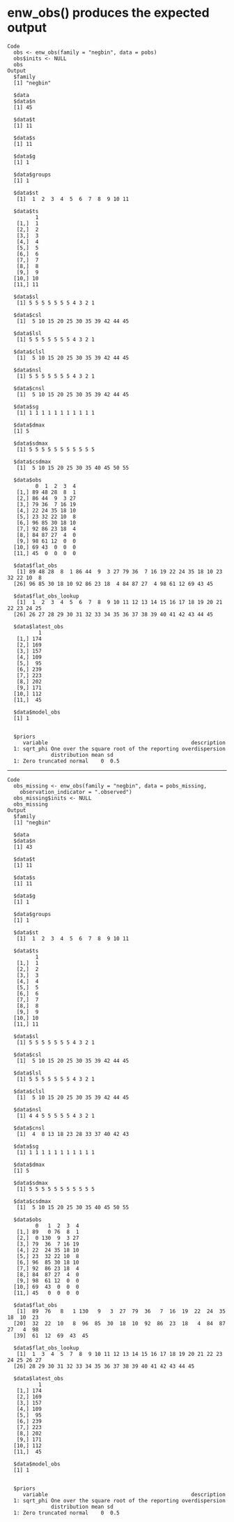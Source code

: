 # enw_obs() produces the expected output

    Code
      obs <- enw_obs(family = "negbin", data = pobs)
      obs$inits <- NULL
      obs
    Output
      $family
      [1] "negbin"
      
      $data
      $data$n
      [1] 45
      
      $data$t
      [1] 11
      
      $data$s
      [1] 11
      
      $data$g
      [1] 1
      
      $data$groups
      [1] 1
      
      $data$st
       [1]  1  2  3  4  5  6  7  8  9 10 11
      
      $data$ts
             1
       [1,]  1
       [2,]  2
       [3,]  3
       [4,]  4
       [5,]  5
       [6,]  6
       [7,]  7
       [8,]  8
       [9,]  9
      [10,] 10
      [11,] 11
      
      $data$sl
       [1] 5 5 5 5 5 5 5 4 3 2 1
      
      $data$csl
       [1]  5 10 15 20 25 30 35 39 42 44 45
      
      $data$lsl
       [1] 5 5 5 5 5 5 5 4 3 2 1
      
      $data$clsl
       [1]  5 10 15 20 25 30 35 39 42 44 45
      
      $data$nsl
       [1] 5 5 5 5 5 5 5 4 3 2 1
      
      $data$cnsl
       [1]  5 10 15 20 25 30 35 39 42 44 45
      
      $data$sg
       [1] 1 1 1 1 1 1 1 1 1 1 1
      
      $data$dmax
      [1] 5
      
      $data$sdmax
       [1] 5 5 5 5 5 5 5 5 5 5 5
      
      $data$csdmax
       [1]  5 10 15 20 25 30 35 40 45 50 55
      
      $data$obs
             0  1  2  3  4
       [1,] 89 48 28  8  1
       [2,] 86 44  9  3 27
       [3,] 79 36  7 16 19
       [4,] 22 24 35 18 10
       [5,] 23 32 22 10  8
       [6,] 96 85 30 18 10
       [7,] 92 86 23 18  4
       [8,] 84 87 27  4  0
       [9,] 98 61 12  0  0
      [10,] 69 43  0  0  0
      [11,] 45  0  0  0  0
      
      $data$flat_obs
       [1] 89 48 28  8  1 86 44  9  3 27 79 36  7 16 19 22 24 35 18 10 23 32 22 10  8
      [26] 96 85 30 18 10 92 86 23 18  4 84 87 27  4 98 61 12 69 43 45
      
      $data$flat_obs_lookup
       [1]  1  2  3  4  5  6  7  8  9 10 11 12 13 14 15 16 17 18 19 20 21 22 23 24 25
      [26] 26 27 28 29 30 31 32 33 34 35 36 37 38 39 40 41 42 43 44 45
      
      $data$latest_obs
              1
       [1,] 174
       [2,] 169
       [3,] 157
       [4,] 109
       [5,]  95
       [6,] 239
       [7,] 223
       [8,] 202
       [9,] 171
      [10,] 112
      [11,]  45
      
      $data$model_obs
      [1] 1
      
      
      $priors
         variable                                              description
      1: sqrt_phi One over the square root of the reporting overdispersion
                  distribution mean sd
      1: Zero truncated normal    0  0.5
      

---

    Code
      obs_missing <- enw_obs(family = "negbin", data = pobs_missing,
        observation_indicator = ".observed")
      obs_missing$inits <- NULL
      obs_missing
    Output
      $family
      [1] "negbin"
      
      $data
      $data$n
      [1] 43
      
      $data$t
      [1] 11
      
      $data$s
      [1] 11
      
      $data$g
      [1] 1
      
      $data$groups
      [1] 1
      
      $data$st
       [1]  1  2  3  4  5  6  7  8  9 10 11
      
      $data$ts
             1
       [1,]  1
       [2,]  2
       [3,]  3
       [4,]  4
       [5,]  5
       [6,]  6
       [7,]  7
       [8,]  8
       [9,]  9
      [10,] 10
      [11,] 11
      
      $data$sl
       [1] 5 5 5 5 5 5 5 4 3 2 1
      
      $data$csl
       [1]  5 10 15 20 25 30 35 39 42 44 45
      
      $data$lsl
       [1] 5 5 5 5 5 5 5 4 3 2 1
      
      $data$clsl
       [1]  5 10 15 20 25 30 35 39 42 44 45
      
      $data$nsl
       [1] 4 4 5 5 5 5 5 4 3 2 1
      
      $data$cnsl
       [1]  4  8 13 18 23 28 33 37 40 42 43
      
      $data$sg
       [1] 1 1 1 1 1 1 1 1 1 1 1
      
      $data$dmax
      [1] 5
      
      $data$sdmax
       [1] 5 5 5 5 5 5 5 5 5 5 5
      
      $data$csdmax
       [1]  5 10 15 20 25 30 35 40 45 50 55
      
      $data$obs
             0   1  2  3  4
       [1,] 89   0 76  8  1
       [2,]  0 130  9  3 27
       [3,] 79  36  7 16 19
       [4,] 22  24 35 18 10
       [5,] 23  32 22 10  8
       [6,] 96  85 30 18 10
       [7,] 92  86 23 18  4
       [8,] 84  87 27  4  0
       [9,] 98  61 12  0  0
      [10,] 69  43  0  0  0
      [11,] 45   0  0  0  0
      
      $data$flat_obs
       [1]  89  76   8   1 130   9   3  27  79  36   7  16  19  22  24  35  18  10  23
      [20]  32  22  10   8  96  85  30  18  10  92  86  23  18   4  84  87  27   4  98
      [39]  61  12  69  43  45
      
      $data$flat_obs_lookup
       [1]  1  3  4  5  7  8  9 10 11 12 13 14 15 16 17 18 19 20 21 22 23 24 25 26 27
      [26] 28 29 30 31 32 33 34 35 36 37 38 39 40 41 42 43 44 45
      
      $data$latest_obs
              1
       [1,] 174
       [2,] 169
       [3,] 157
       [4,] 109
       [5,]  95
       [6,] 239
       [7,] 223
       [8,] 202
       [9,] 171
      [10,] 112
      [11,]  45
      
      $data$model_obs
      [1] 1
      
      
      $priors
         variable                                              description
      1: sqrt_phi One over the square root of the reporting overdispersion
                  distribution mean sd
      1: Zero truncated normal    0  0.5
      

